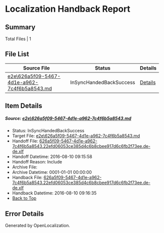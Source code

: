 # <a name='report-top'></a> Localization Handback Report

## Summary
 Total Files | 1

## File List
 Source File | Status | Details 
 ----------- | ------ | ------- 
 [e2e\626a5f09-5467-4d1e-a962-7c4f6b5a8543.md](https://github.com/OpenLocalizationTestOrg/oltest/blob/57a7ff571268b64ca6d242002b9a06734c3fc916/e2e/626a5f09-5467-4d1e-a962-7c4f6b5a8543.md) | InSyncHandedBackSuccess | [Details](#cdfab19d048257d3694222d8846f24c326455d5a1)

## Item Details
##### <a name='cdfab19d048257d3694222d8846f24c326455d5a1'></a> Source: [e2e\626a5f09-5467-4d1e-a962-7c4f6b5a8543.md](https://github.com/OpenLocalizationTestOrg/oltest/blob/57a7ff571268b64ca6d242002b9a06734c3fc916/e2e/626a5f09-5467-4d1e-a962-7c4f6b5a8543.md)
* Status: InSyncHandedBackSuccess
* Target File: [e2e\626a5f09-5467-4d1e-a962-7c4f6b5a8543.md](https://github.com/OpenLocalizationTestOrg/ol-test-dede/blob/71adfd78bc4c456f7f27c085c8eb232c8659a8be/e2e/626a5f09-5467-4d1e-a962-7c4f6b5a8543.md)
* Handoff File: [626a5f09-5467-4d1e-a962-7c4f6b5a8543.22efd06053ce385d4c6b8cbee917d6c6fb2f73ee.de-de.xlf](https://github.com/OpenLocalizationTestOrg/olhandoff-e2e/blob/bb30a3dbae41b5b5ef9dffce74c618f447460888/ol-handoff/OpenLocalizationTestOrg/ol-test-dede/ci/ht/626a5f09-5467-4d1e-a962-7c4f6b5a8543.22efd06053ce385d4c6b8cbee917d6c6fb2f73ee.de-de.xlf)
* Handoff Datetime: 2016-08-10 09:15:58
* Handoff Reason: Include
* Archive File: 
* Archive Datetime: 0001-01-01 00:00:00
* Handback File: [626a5f09-5467-4d1e-a962-7c4f6b5a8543.22efd06053ce385d4c6b8cbee917d6c6fb2f73ee.de-de.xlf](https://github.com/OpenLocalizationTestOrg/olhandback-e2e/blob/811e5094ec34951898c854eca25008faa34341e7/ol-handback/OpenLocalizationTestOrg/ol-test-dede/ci/ht/626a5f09-5467-4d1e-a962-7c4f6b5a8543.22efd06053ce385d4c6b8cbee917d6c6fb2f73ee.de-de.xlf)
* Handback Datetime: 2016-08-10 09:16:35
* [Back to Top](#report-top)


## Error Details

Generated by OpenLocalization.
